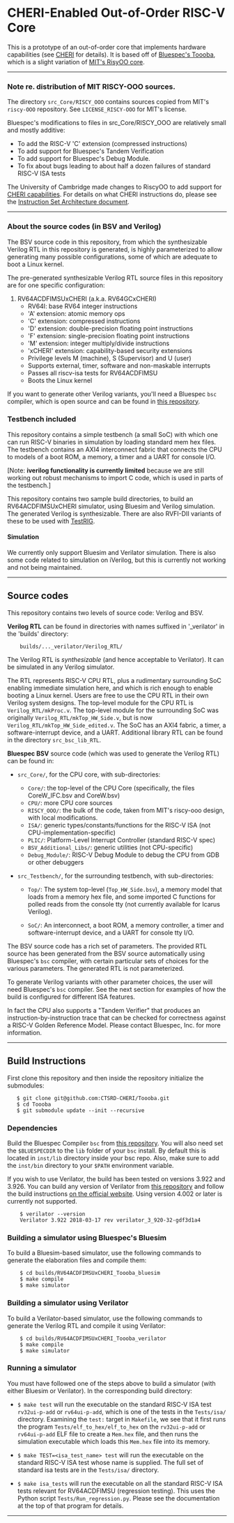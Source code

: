 # CHERI-Enabled Out-of-Order RISC-V Core

This is a prototype of an out-of-order core that implements hardware capabilities (see [CHERI](https://www.cl.cam.ac.uk/research/security/ctsrd/cheri/) for details).
It is based off of [Bluespec's Toooba](https://github.com/bluespec/Toooba), which is a slight variation of [MIT's RisyOO core](https://github.com/csail-csg/riscy-OOO).

----------------------------------------------------------------
### Note re. distribution of MIT RISCY-OOO sources.

The directory `src_Core/RISCY_OOO` contains sources copied from MIT's
`riscy-OOO` repository.  See `LICENSE_RISCY-OOO` for MIT's license.

Bluespec's modifications to files in src_Core/RISCY_OOO are relatively
small and mostly additive:

- To add the RISC-V 'C' extension (compressed instructions)
- To add support for Bluespec's Tandem Verification
- To add support for Bluespec's Debug Module.
- To fix about bugs leading to about half a dozen failures of standard RISC-V ISA tests

The University of Cambridge made changes to RiscyOO to add support for [CHERI capabilities](https://www.cl.cam.ac.uk/techreports/UCAM-CL-TR-941.pdf). For details on what CHERI instructions do, please see the [Instruction Set Architecture document](https://www.cl.cam.ac.uk/techreports/UCAM-CL-TR-951.pdf).

----------------------------------------------------------------
### About the source codes (in BSV and Verilog)

The BSV source code in this repository, from which the synthesizable
Verilog RTL in this repository is generated, is highly parameterized
to allow generating many possible configurations, some of which are
adequate to boot a Linux kernel.

The pre-generated synthesizable Verilog RTL source files in this
repository are for one specific configuration:

1. RV64ACDFIMSUxCHERI    (a.k.a. RV64GCxCHERI)
    - RV64I: base RV64 integer instructions
    - 'A' extension: atomic memory ops
    - 'C' extension: compressed instructions
    - 'D' extension: double-precision floating point instructions
    - 'F' extension: single-precision floating point instructions
    - 'M' extension: integer multiply/divide instructions
    - 'xCHERI' extension: capability-based security extensions
    - Privilege levels M (machine), S (Supervisor) and U (user)
    - Supports external, timer, software and non-maskable interrupts
    - Passes all riscv-isa tests for RV64ACDFIMSU
    - Boots the Linux kernel

If you want to generate other Verilog variants, you'll need a Bluespec
`bsc` compiler, which is open source and can be found in [this repository](https://github.com/B-Lang-org/bsc).

### Testbench included

This repository contains a simple testbench (a small SoC) with which
one can run RISC-V binaries in simulation by loading standard mem hex
files.  The testbench contains an AXI4 interconnect
fabric that connects the CPU to models of a boot ROM, a memory, a
timer and a UART for console I/O.

[Note: **iverilog functionality is currently limited** because we are
still working out robust mechanisms to import C code, which is used in
parts of the testbench.]

This repository contains two sample build directories, to build
an RV64ACDFIMSUxCHERI simulator, using Bluesim and Verilog simulation.
The generated Verilog is synthesizable.
There are also RVFI-DII variants of these to be used with [TestRIG](https://github.com/CTSRD-CHERI/TestRIG).

#### Simulation

We currently only support Bluesim and Verilator simulation. There is also some code related to simulation on iVerilog, but this is currently not working and not being maintained.

----------------------------------------------------------------
## Source codes

This repository contains two levels of source code: Verilog and BSV.

**Verilog RTL** can be found in directories with names suffixed in
'_verilator' in the 'builds' directory:

        builds/..._verilator/Verilog_RTL/

The Verilog RTL is _synthesizable_ (and hence acceptable to
Verilator).  It can be simulated in any Verilog simulator.

The RTL represents RISC-V CPU RTL, plus a rudimentary surrounding SoC
enabling immediate simulation here, and which is rich enough to enable
booting a Linux kernel.  Users are free to use the CPU RTL in their
own Verilog system designs.  The top-level module for the CPU RTL is
`Verilog_RTL/mkProc.v`.  The top-level module for the surrounding
SoC was originally `Verilog_RTL/mkTop_HW_Side.v`, but is now `Verilog_RTL/mkTop_HW_Side_edited.v`.  The SoC has an AXI4
fabric, a timer, a software-interrupt device, and a UART.  Additional
library RTL can be found in the directory `src_bsc_lib_RTL`.

**Bluespec BSV** source code (which was used to generate the Verilog RTL) can be found in:

- `src_Core/`, for the CPU core, with sub-directories:
   - `Core/`: the top-level of the CPU Core (specifically, the files CoreW_IFC.bsv and CoreW.bsv)
   - `CPU/`: more CPU core sources
   - `RISCY_OOO/`: the bulk of the code, taken from MIT's riscy-ooo design, with local modifications.
   - `ISA/`:  generic types/constants/functions for the RISC-V ISA (not CPU-implementation-specific)
   - `PLIC/`: Platform-Level Interrupt Controller (standard RISC-V spec)
   - `BSV_Additional_Libs/`: generic utilities (not CPU-specific)
   - `Debug_Module/`: RISC-V Debug Module to debug the CPU from GDB or other debuggers

- `src_Testbench/`, for the surrounding testbench, with sub-directories:

   - `Top/`: The system top-level (`Top_HW_Side.bsv`), a memory model
       that loads from a memory hex file, and some imported C
       functions for polled reads from the console tty (not currently
       available for Icarus Verilog).

   - `SoC/`: An interconnect, a boot ROM, a memory controller, a timer
       and software-interrupt device, and a UART for console tty I/O.

The BSV source code has a rich set of parameters. The provided RTL
source has been generated from the BSV source automatically using
Bluespec's `bsc` compiler, with certain particular sets of choices for
the various parameters.  The generated RTL is not parameterized.

To generate Verilog variants with other parameter choices, the user
will need Bluespec's `bsc` compiler.  See the next section for
examples of how the build is configured for different ISA features.

In fact the CPU also supports a "Tandem Verifier" that produces an
instruction-by-instruction trace that can be checked for correctness
against a RISC-V Golden Reference Model.  Please contact Bluespec,
Inc. for more information.

----------------------------------------------------------------
## Build Instructions

First clone this repository and then inside the repository initialize the submodules:

       $ git clone git@github.com:CTSRD-CHERI/Toooba.git
       $ cd Toooba
       $ git submodule update --init --recursive

### Dependencies

Build the Bluespec Compiler `bsc` from [this repository](https://github.com/B-Lang-org/bsc). You will also need set the `$BLUESPECDIR` to the `lib` folder of your `bsc` install. By default this is located in `inst/lib` directory inside your bsc repo. Also, make sure to add the `inst/bin` directory to your `$PATH` environment variable.

If you wish to use Verilator, the build has been tested on versions 3.922 and 3.926.
You can build any version of Verilator from [this repository](https://github.com/verilator/verilator/releases) and follow the build instructions [on the official website](https://www.veripool.org/projects/verilator/wiki/Installing).
Using version 4.002 or later is currently not supported.

        $ verilator --version
        Verilator 3.922 2018-03-17 rev verilator_3_920-32-gdf3d1a4

### Building a simulator using Bluespec's Bluesim

To build a Bluesim-based simulator, use the following commands to generate the elaboration files and compile them:

        $ cd builds/RV64ACDFIMSUxCHERI_Toooba_bluesim
        $ make compile
        $ make simulator

### Building a simulator using Verilator

To build a Verilator-based simulator, use the following commands to generate the Verilog RTL and compile it using Verilator:

        $ cd builds/RV64ACDFIMSUxCHERI_Toooba_verilator
        $ make compile
        $ make simulator

### Running a simulator

You must have followed one of the steps above to build a simulator (with either Bluesim or Verilator).
In the corresponding build directory:

  - `$ make test` will run the executable on the standard RISC-V ISA
        test `rv32ui-p-add` or `rv64ui-p-add`, which is one of the
        tests in the `Tests/isa/` directory.  Examining the `test:`
        target in `Makefile`, we see that it first runs the program
        `Tests/elf_to_hex/elf_to_hex` on the `rv32ui-p-add` or
        `rv64ui-p-add` ELF file to create a `Mem.hex` file, and then
        runs the simulation executable which loads this `Mem.hex` file
        into its memory.

  - `$ make TEST=<isa_test_name> test` will run the executable on the
        standard RISC-V ISA test whose name is supplied.
        The full set of standard isa tests are in the `Tests/isa/` directory.

  - `$ make isa_tests` will run the executable on
      all the standard RISC-V ISA tests relevant for RV64ACDFIMSU (regression testing).
      This uses the Python script `Tests/Run_regression.py`.
      Please see the documentation at the top of that program for details.

----------------------------------------------------------------
